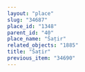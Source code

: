 ```yaml
---
layout: "place"
slug: "34687"
place_id: "1348"
parent_id: "40"
place_name: "Šaṭir"
related_objects: "1885"
title: "Šaṭir"
previous_item: "34690"
---
```

